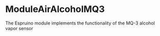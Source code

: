 # ModuleAirAlcoholMQ3
The Espruino module implements the functionality of the MQ-3 alcohol vapor sensor
